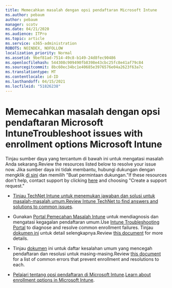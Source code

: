 ```yaml
---
title: Memecahkan masalah dengan opsi pendaftaran Microsoft Intune
ms.author: pebaum
author: pebaum
manager: scotv
ms.date: 04/21/2020
ms.audience: ITPro
ms.topic: article
ms.service: o365-administration
ROBOTS: NOINDEX, NOFOLLOW
localization_priority: Normal
ms.assetid: 9bef81ad-7514-49c8-b149-24d8fec90486
ms.openlocfilehash: 544308c909490fb8398e43cbc25fc8e41af79c84
ms.sourcegitcommit: 8bc60ec34bc1e40685e3976576e04a2623f63a7c
ms.translationtype: MT
ms.contentlocale: id-ID
ms.lasthandoff: 04/15/2021
ms.locfileid: "51826238"
---
```

# <a name="troubleshoot-issues-with-enrollment-options-microsoft-intune"></a><span data-ttu-id="f3890-102">Memecahkan masalah dengan opsi pendaftaran Microsoft Intune</span><span class="sxs-lookup"><span data-stu-id="f3890-102">Troubleshoot issues with enrollment options Microsoft Intune</span></span>

<span data-ttu-id="f3890-103">Tinjau sumber daya yang tercantum di bawah ini untuk mengatasi masalah Anda sekarang.</span><span class="sxs-lookup"><span data-stu-id="f3890-103">Review the resources listed below to resolve your issue now.</span></span> <span data-ttu-id="f3890-104">Jika sumber daya ini tidak membantu, hubungi dukungan dengan mengklik [di sini](https://portal.azure.com/#blade/Microsoft_Intune_DeviceSettings/ExtensionLandingBlade/help) dan memilih "Buat permintaan dukungan."</span><span class="sxs-lookup"><span data-stu-id="f3890-104">If these resources don't help, contact support by clicking [here](https://portal.azure.com/#blade/Microsoft_Intune_DeviceSettings/ExtensionLandingBlade/help) and choosing "Create a support request."</span></span> 
  
- <span data-ttu-id="f3890-105">[Tinjau TechNet Intune untuk menemukan jawaban dan solusi untuk masalah-masalah umum.](https://social.technet.microsoft.com/Forums/home?category=microsoftintune&amp;filter=alltypes&amp;sort=lastpostdesc)</span><span class="sxs-lookup"><span data-stu-id="f3890-105">[Review Intune TechNet to find answers and solutions to common issues](https://social.technet.microsoft.com/Forums/home?category=microsoftintune&amp;filter=alltypes&amp;sort=lastpostdesc).</span></span>
    
- <span data-ttu-id="f3890-106">Gunakan [Portal Pemecahan Masalah Intune](https://devicemanagement.microsoft.com/#blade/Microsoft_Intune_DeviceSettings/TroubleshootBlade) untuk mendiagnosis dan mengatasi kegagalan pendaftaran umum.</span><span class="sxs-lookup"><span data-stu-id="f3890-106">Use [Intune Troubleshooting Portal](https://devicemanagement.microsoft.com/#blade/Microsoft_Intune_DeviceSettings/TroubleshootBlade) to diagnose and resolve common enrollment failures.</span></span> <span data-ttu-id="f3890-107">Tinjau [dokumen ini](https://docs.microsoft.com/intune/help-desk-operators) untuk detail selengkapnya.</span><span class="sxs-lookup"><span data-stu-id="f3890-107">Review [this document](https://docs.microsoft.com/intune/help-desk-operators) for more details.</span></span> 
    
- <span data-ttu-id="f3890-108">Tinjau [dokumen](https://docs.microsoft.com/troubleshoot/mem/intune/troubleshoot-device-enrollment-in-intune) ini untuk daftar kesalahan umum yang mencegah pendaftaran dan resolusi untuk masing-masing.</span><span class="sxs-lookup"><span data-stu-id="f3890-108">Review [this document](https://docs.microsoft.com/troubleshoot/mem/intune/troubleshoot-device-enrollment-in-intune) for a list of common errors that prevent enrollment and resolutions to each.</span></span> 
    
- <span data-ttu-id="f3890-109">[Pelajari tentang opsi pendaftaran di Microsoft Intune](https://docs.microsoft.com/intune/enrollment-options).</span><span class="sxs-lookup"><span data-stu-id="f3890-109">[Learn about enrollment options in Microsoft Intune](https://docs.microsoft.com/intune/enrollment-options).</span></span>
    

